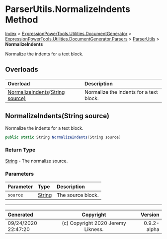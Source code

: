 ﻿# ParserUtils.NormalizeIndents Method

[Index](../index.md) > [ExpressionPowerTools.Utilities.DocumentGenerator](ExpressionPowerTools.Utilities.DocumentGenerator.a.md) > [ExpressionPowerTools.Utilities.DocumentGenerator.Parsers](ExpressionPowerTools.Utilities.DocumentGenerator.Parsers.n.md) > [ParserUtils](ExpressionPowerTools.Utilities.DocumentGenerator.Parsers.ParserUtils.cs.md) > **NormalizeIndents**

Normalize the indents for a text block.

## Overloads

| Overload | Description |
| :-- | :-- |
| [NormalizeIndents(String source)](#normalizeindentsstring-source) | Normalize the indents for a text block. |
## NormalizeIndents(String source)

Normalize the indents for a text block.

```csharp
public static String NormalizeIndents(String source)
```

### Return Type

 [String](https://docs.microsoft.com/dotnet/api/system.string)  - The normalize source.

### Parameters

| Parameter | Type | Description |
| :-- | :-- | :-- |
| `source` | [String](https://docs.microsoft.com/dotnet/api/system.string) | The source block. |



---

| Generated | Copyright | Version |
| :-- | :-: | --: |
| 09/24/2020 22:47:20 | (c) Copyright 2020 Jeremy Likness. | 0.9.2-alpha |
